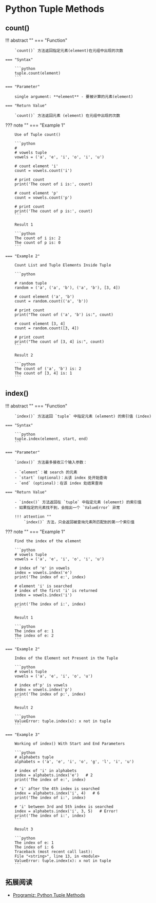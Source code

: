 # Python Tuple Methods

## count()

!!! abstract ""
    === "Function"
    
        `count()` 方法返回指定元素(element)在元组中出现的次数

    === "Syntax"

        ```python
        tuple.count(element)
        ```

    === "Parameter"

        single argument: **element** - 要被计算的元素(element)

    === "Return Value"

        `count()` 方法返回元素 (element) 在元组中出现的次数

??? note ""
    === "Example 1"
        
        Use of Tuple count()

        ```python
        # 
        # vowels tuple
        vowels = ('a', 'e', 'i', 'o', 'i', 'u')

        # count element 'i'
        count = vowels.count('i')

        # print count
        print('The count of i is:', count)

        # count element 'p'
        count = vowels.count('p')

        # print count
        print('The count of p is:', count)
        ```

        Result 1

        ```python
        The count of i is: 2
        The count of p is: 0
        ```

    === "Example 2"
        
        Count List and Tuple Elements Inside Tuple
        
        ```python
        
        # random tuple
        random = ('a', ('a', 'b'), ('a', 'b'), [3, 4])

        # count element ('a', 'b')
        count = random.count(('a', 'b'))

        # print count
        print("The count of ('a', 'b') is:", count)

        # count element [3, 4]
        count = random.count([3, 4])

        # print count
        print("The count of [3, 4] is:", count)
        ```

        Result 2

        ```python
        The count of ('a', 'b') is: 2
        The count of [3, 4] is: 1
        ```

## index()

!!! abstract ""
    === "Function"

        `index()` 方法返回 `tuple` 中指定元素 (element) 的索引值 (index)

    === "Syntax"

        ```python
        tuple.index(element, start, end)
        ```

    === "Parameter"

        `index()` 方法最多接收三个输入参数：

        - `element`：被 search 的元素
        - `start` (optional)：从该 index 处开始查询
        - `end` (optional)：在该 index 处结束查询

    === "Return Value"

        - `index()` 方法返回在 `tuple` 中指定元素 (element) 的索引值
        - 如果指定的元素找不到，会抛出一个 `ValueError` 异常
        
        !!! attention ""
            `index()` 方法，只会返回被查询元素所匹配到的第一个索引值

??? note ""
    === "Example 1"
        
        Find the index of the element
        
        ```python
        # vowels tuple
        vowels = ('a', 'e', 'i', 'o', 'i', 'u')

        # index of 'e' in vowels
        index = vowels.index('e')
        print('The index of e:', index)

        # element 'i' is searched
        # index of the first 'i' is returned
        index = vowels.index('i')

        print('The index of i:', index)
        ```

        Result 1

        ```python
        The index of e: 1
        The index of e: 2
        ```

    === "Example 2"
        
        Index of the Element not Present in the Tuple
        
        ```python
        # vowels tuple
        vowels = ('a', 'e', 'i', 'o', 'u')

        # index of'p' is vowels
        index = vowels.index('p')
        print('The index of p:', index)
        ```

        Result 2

        ```python
        ValueError: tuple.index(x): x not in tuple
        ```

    === "Example 3"
        
        Working of index() With Start and End Parameters
        
        ```python
        # alphabets tuple
        alphabets = ('a', 'e', 'i', 'o', 'g', 'l', 'i', 'u')

        # index of 'i' in alphabets
        index = alphabets.index('e')   # 2
        print('The index of e:', index)

        # 'i' after the 4th index is searched
        index = alphabets.index('i', 4)   # 6
        print('The index of i:', index)

        # 'i' between 3rd and 5th index is searched
        index = alphabets.index('i', 3, 5)   # Error!
        print('The index of i:', index)
        ```

        Result 3

        ```python
        The index of e: 1
        The index of i: 6
        Traceback (most recent call last):
        File "<string>", line 13, in <module>
        ValueError: tuple.index(x): x not in tuple
        ```

## 拓展阅读
- [Programiz: Python Tuple Methods](https://www.programiz.com/python-programming/methods/tuple)
